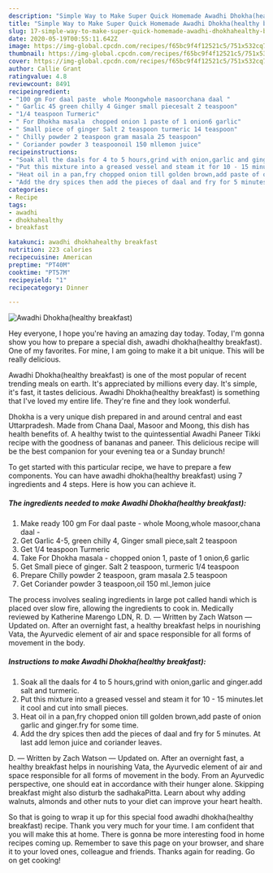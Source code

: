 ```yaml
---
description: "Simple Way to Make Super Quick Homemade Awadhi Dhokha(healthy breakfast)"
title: "Simple Way to Make Super Quick Homemade Awadhi Dhokha(healthy breakfast)"
slug: 17-simple-way-to-make-super-quick-homemade-awadhi-dhokhahealthy-breakfast
date: 2020-05-19T00:55:11.642Z
image: https://img-global.cpcdn.com/recipes/f65bc9f4f12521c5/751x532cq70/awadhi-dhokhahealthy-breakfast-recipe-main-photo.jpg
thumbnail: https://img-global.cpcdn.com/recipes/f65bc9f4f12521c5/751x532cq70/awadhi-dhokhahealthy-breakfast-recipe-main-photo.jpg
cover: https://img-global.cpcdn.com/recipes/f65bc9f4f12521c5/751x532cq70/awadhi-dhokhahealthy-breakfast-recipe-main-photo.jpg
author: Callie Grant
ratingvalue: 4.8
reviewcount: 8491
recipeingredient:
- "100 gm For daal paste  whole Moongwhole masoorchana daal "
- " Garlic 45 green chilly 4 Ginger small piecesalt 2 teaspoon"
- "1/4 teaspoon Turmeric"
- " For Dhokha masala  chopped onion 1 paste of 1 onion6 garlic"
- " Small piece of ginger Salt 2 teaspoon turmeric 14 teaspoon"
- " Chilly powder 2 teaspoon gram masala 25 teaspoon"
- " Coriander powder 3 teaspoonoil 150 mllemon juice"
recipeinstructions:
- "Soak all the daals for 4 to 5 hours,grind with onion,garlic and ginger.add salt and turmeric."
- "Put this mixture into a greased vessel and steam it for 10 - 15 minutes.let it cool and cut into small pieces."
- "Heat oil in a pan,fry chopped onion till golden brown,add paste of onion garlic and ginger.fry for some time."
- "Add the dry spices then add the pieces of daal and fry for 5 minutes. At last add lemon juice and coriander leaves."
categories:
- Recipe
tags:
- awadhi
- dhokhahealthy
- breakfast

katakunci: awadhi dhokhahealthy breakfast 
nutrition: 223 calories
recipecuisine: American
preptime: "PT40M"
cooktime: "PT57M"
recipeyield: "1"
recipecategory: Dinner

---
```



![Awadhi Dhokha(healthy breakfast)](https://img-global.cpcdn.com/recipes/f65bc9f4f12521c5/751x532cq70/awadhi-dhokhahealthy-breakfast-recipe-main-photo.jpg)

Hey everyone, I hope you're having an amazing day today. Today, I'm gonna show you how to prepare a special dish, awadhi dhokha(healthy breakfast). One of my favorites. For mine, I am going to make it a bit unique. This will be really delicious.

Awadhi Dhokha(healthy breakfast) is one of the most popular of recent trending meals on earth. It's appreciated by millions every day. It's simple, it's fast, it tastes delicious. Awadhi Dhokha(healthy breakfast) is something that I've loved my entire life. They're fine and they look wonderful.

Dhokha is a very unique dish prepared in and around central and east Uttarpradesh. Made from Chana Daal, Masoor and Moong, this dish has health benefits of. A healthy twist to the quintessential Awadhi Paneer Tikki recipe with the goodness of bananas and paneer. This delicious recipe will be the best companion for your evening tea or a Sunday brunch!


To get started with this particular recipe, we have to prepare a few components. You can have awadhi dhokha(healthy breakfast) using 7 ingredients and 4 steps. Here is how you can achieve it.

<!--inarticleads1-->

##### The ingredients needed to make Awadhi Dhokha(healthy breakfast):

1. Make ready 100 gm For daal paste - whole Moong,whole masoor,chana daal -
1. Get  Garlic 4-5, green chilly 4, Ginger small piece,salt 2 teaspoon
1. Get 1/4 teaspoon Turmeric
1. Take  For Dhokha masala - chopped onion 1, paste of 1 onion,6 garlic
1. Get  Small piece of ginger. Salt 2 teaspoon, turmeric 1/4 teaspoon
1. Prepare  Chilly powder 2 teaspoon, gram masala 2.5 teaspoon
1. Get  Coriander powder 3 teaspoon,oil 150 ml.,lemon juice


The process involves sealing ingredients in large pot called handi which is placed over slow fire, allowing the ingredients to cook in. Medically reviewed by Katherine Marengo LDN, R. D. — Written by Zach Watson — Updated on. After an overnight fast, a healthy breakfast helps in nourishing Vata, the Ayurvedic element of air and space responsible for all forms of movement in the body. 

<!--inarticleads2-->

##### Instructions to make Awadhi Dhokha(healthy breakfast):

1. Soak all the daals for 4 to 5 hours,grind with onion,garlic and ginger.add salt and turmeric.
1. Put this mixture into a greased vessel and steam it for 10 - 15 minutes.let it cool and cut into small pieces.
1. Heat oil in a pan,fry chopped onion till golden brown,add paste of onion garlic and ginger.fry for some time.
1. Add the dry spices then add the pieces of daal and fry for 5 minutes. At last add lemon juice and coriander leaves.


D. — Written by Zach Watson — Updated on. After an overnight fast, a healthy breakfast helps in nourishing Vata, the Ayurvedic element of air and space responsible for all forms of movement in the body. From an Ayurvedic perspective, one should eat in accordance with their hunger alone. Skipping breakfast might also disturb the sadhakaPitta. Learn about why adding walnuts, almonds and other nuts to your diet can improve your heart health. 

So that is going to wrap it up for this special food awadhi dhokha(healthy breakfast) recipe. Thank you very much for your time. I am confident that you will make this at home. There is gonna be more interesting food in home recipes coming up. Remember to save this page on your browser, and share it to your loved ones, colleague and friends. Thanks again for reading. Go on get cooking!
